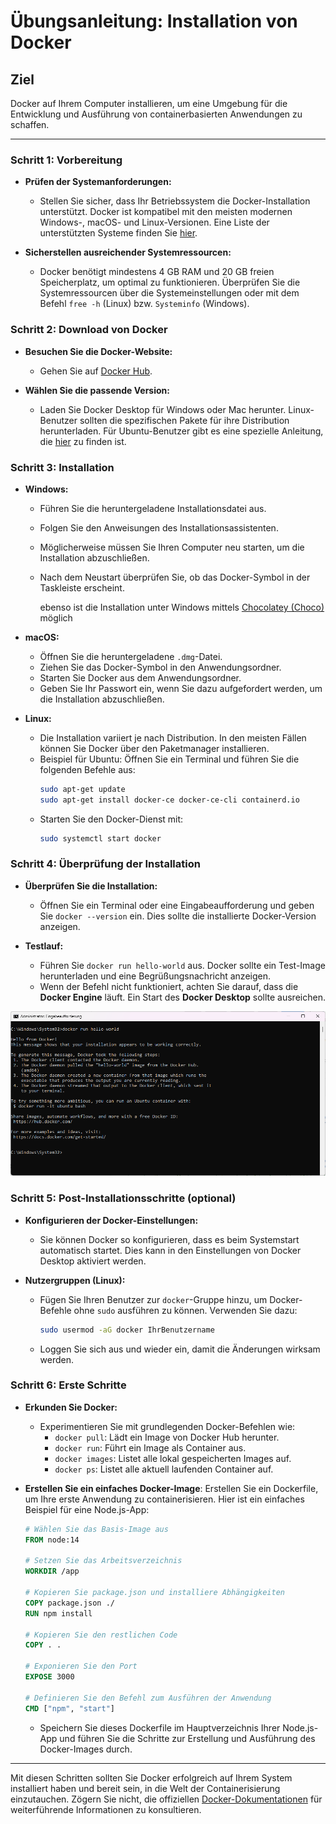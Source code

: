# Übungsanleitung: Installation von Docker

## Ziel
Docker auf Ihrem Computer installieren, um eine Umgebung für die Entwicklung und Ausführung von containerbasierten Anwendungen zu schaffen. 

---

### Schritt 1: Vorbereitung
- **Prüfen der Systemanforderungen:** 
  - Stellen Sie sicher, dass Ihr Betriebssystem die Docker-Installation unterstützt. Docker ist kompatibel mit den meisten modernen Windows-, macOS- und Linux-Versionen. Eine Liste der unterstützten Systeme finden Sie [hier](https://docs.docker.com/engine/install/).
  
- **Sicherstellen ausreichender Systemressourcen:** 
  - Docker benötigt mindestens 4 GB RAM und 20 GB freien Speicherplatz, um optimal zu funktionieren. Überprüfen Sie die Systemressourcen über die Systemeinstellungen oder mit dem Befehl `free -h` (Linux) bzw. `Systeminfo` (Windows).

### Schritt 2: Download von Docker
- **Besuchen Sie die Docker-Website:** 
  - Gehen Sie auf [Docker Hub](https://hub.docker.com/).
  
- **Wählen Sie die passende Version:** 
  - Laden Sie Docker Desktop für Windows oder Mac herunter. Linux-Benutzer sollten die spezifischen Pakete für ihre Distribution herunterladen. Für Ubuntu-Benutzer gibt es eine spezielle Anleitung, die [hier](https://docs.docker.com/engine/install/ubuntu/) zu finden ist.

### Schritt 3: Installation
- **Windows:**
  - Führen Sie die heruntergeladene Installationsdatei aus.
  - Folgen Sie den Anweisungen des Installationsassistenten.
  - Möglicherweise müssen Sie Ihren Computer neu starten, um die Installation abzuschließen.
  - Nach dem Neustart überprüfen Sie, ob das Docker-Symbol in der Taskleiste erscheint.

	ebenso ist die Installation unter Windows mittels [Chocolatey (Choco)](choco-install.md) möglich

- **macOS:**
  - Öffnen Sie die heruntergeladene `.dmg`-Datei.
  - Ziehen Sie das Docker-Symbol in den Anwendungsordner.
  - Starten Sie Docker aus dem Anwendungsordner.
  - Geben Sie Ihr Passwort ein, wenn Sie dazu aufgefordert werden, um die Installation abzuschließen.

- **Linux:**
  - Die Installation variiert je nach Distribution. In den meisten Fällen können Sie Docker über den Paketmanager installieren.
  - Beispiel für Ubuntu: Öffnen Sie ein Terminal und führen Sie die folgenden Befehle aus:
    ```bash
    sudo apt-get update
    sudo apt-get install docker-ce docker-ce-cli containerd.io
    ```
  - Starten Sie den Docker-Dienst mit:
    ```bash
    sudo systemctl start docker
    ```

### Schritt 4: Überprüfung der Installation
- **Überprüfen Sie die Installation:** 
  - Öffnen Sie ein Terminal oder eine Eingabeaufforderung und geben Sie `docker --version` ein. Dies sollte die installierte Docker-Version anzeigen.
  
- **Testlauf:** 
  - Führen Sie `docker run hello-world` aus. Docker sollte ein Test-Image herunterladen und eine Begrüßungsnachricht anzeigen. 
  - Wenn der Befehl nicht funktioniert, achten Sie darauf, dass die **Docker Engine** läuft. Ein Start des **Docker Desktop** sollte ausreichen.

![](hello-world.png)

### Schritt 5: Post-Installationsschritte (optional)
- **Konfigurieren der Docker-Einstellungen:** 
  - Sie können Docker so konfigurieren, dass es beim Systemstart automatisch startet. Dies kann in den Einstellungen von Docker Desktop aktiviert werden.

- **Nutzergruppen (Linux):** 
  - Fügen Sie Ihren Benutzer zur `docker`-Gruppe hinzu, um Docker-Befehle ohne `sudo` ausführen zu können. Verwenden Sie dazu:
    ```bash
    sudo usermod -aG docker IhrBenutzername
    ```
  - Loggen Sie sich aus und wieder ein, damit die Änderungen wirksam werden.

### Schritt 6: Erste Schritte
- **Erkunden Sie Docker:** 
  - Experimentieren Sie mit grundlegenden Docker-Befehlen wie:
    - `docker pull`: Lädt ein Image von Docker Hub herunter.
    - `docker run`: Führt ein Image als Container aus.
    - `docker images`: Listet alle lokal gespeicherten Images auf.
    - `docker ps`: Listet alle aktuell laufenden Container auf.

- **Erstellen Sie ein einfaches Docker-Image**: Erstellen Sie ein Dockerfile, um Ihre erste Anwendung zu containerisieren. Hier ist ein einfaches Beispiel für eine Node.js-App:
   ```dockerfile
   # Wählen Sie das Basis-Image aus
   FROM node:14

   # Setzen Sie das Arbeitsverzeichnis
   WORKDIR /app

   # Kopieren Sie package.json und installiere Abhängigkeiten
   COPY package.json ./
   RUN npm install

   # Kopieren Sie den restlichen Code
   COPY . .

   # Exponieren Sie den Port
   EXPOSE 3000

   # Definieren Sie den Befehl zum Ausführen der Anwendung
   CMD ["npm", "start"]
   ```

   - Speichern Sie dieses Dockerfile im Hauptverzeichnis Ihrer Node.js-App und führen Sie die Schritte zur Erstellung und Ausführung des Docker-Images durch.

---

Mit diesen Schritten sollten Sie Docker erfolgreich auf Ihrem System installiert haben und bereit sein, in die Welt der Containerisierung einzutauchen. Zögern Sie nicht, die offiziellen [Docker-Dokumentationen](https://docs.docker.com/get-started/) für weiterführende Informationen zu konsultieren.